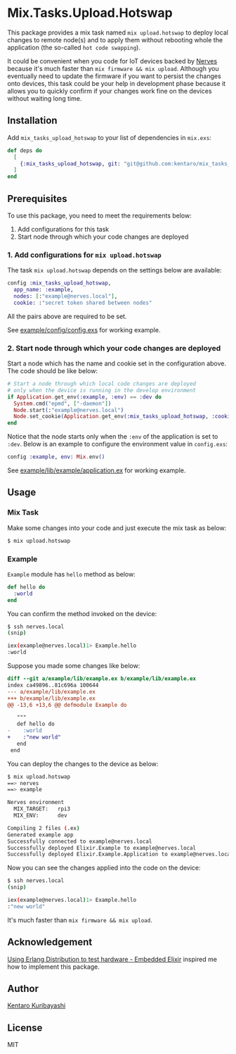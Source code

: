 # Mix.Tasks.Upload.Hotswap

This package provides a mix task named `mix upload.hotswap` to deploy local changes to remote node(s) and to apply them without rebooting whole the application (the so-called `hot code swapping`).

It could be convenient when you code for IoT devices backed by [Nerves](https://www.nerves-project.org/) because it's much faster than `mix firmware && mix upload`. Although you eventually need to update the firmware if you want to persist the changes onto devices, this task could be your help in development phase because it allows you to quickly confirm if your changes work fine on the devices without waiting long time.

## Installation

Add `mix_tasks_upload_hotswap` to your list of dependencies in `mix.exs`:

```elixir
def deps do
  [
    {:mix_tasks_upload_hotswap, git: "git@github.com:kentaro/mix_tasks_upload_hotswap.git"}
  ]
end
```

## Prerequisites

To use this package, you need to meet the requirements below:

1. Add configurations for this task
2. Start node through which your code changes are deployed

### 1. Add configurations for `mix upload.hotswap`

The task `mix upload.hotswap` depends on the settings below are available:

```elixir
config :mix_tasks_upload_hotswap,
  app_name: :example,
  nodes: [:"example@nerves.local"],
  cookie: :"secret token shared between nodes"
```

All the pairs above are required to be set.

See [example/config/config.exs](./example/config/config.exs) for working example.

### 2. Start node through which your code changes are deployed

Start a node which has the name and cookie set in the configuration above. The code should be like below:

```elixir
# Start a node through which local code changes are deployed
# only when the device is running in the develop environment
if Application.get_env(:example, :env) == :dev do
  System.cmd("epmd", ["-daemon"])
  Node.start(:"example@nerves.local")
  Node.set_cookie(Application.get_env(:mix_tasks_upload_hotswap, :cookie))
end
```

Notice that the node starts only when the `:env` of the application is set to `:dev`. Below is an example to configure the environment value in `config.exs`:

```elixir
config :example, env: Mix.env()
```

See [example/lib/example/application.ex](./example/lib/example/application.ex) for working example.

## Usage

### Mix Task

Make some changes into your code and just execute the mix task as below:

```sh
$ mix upload.hotswap
```

### Example

`Example` module has `hello` method as below:

```elixir
def hello do
  :world
end
```

You can confirm the method invoked on the device:

```sh
$ ssh nerves.local
(snip)

iex(example@nerves.local)1> Example.hello
:world
```

Suppose you made some changes like below:

```diff
diff --git a/example/lib/example.ex b/example/lib/example.ex
index ca49896..81c696a 100644
--- a/example/lib/example.ex
+++ b/example/lib/example.ex
@@ -13,6 +13,6 @@ defmodule Example do

   """
   def hello do
-    :world
+    :"new world"
   end
 end
```

You can deploy the changes to the device as below:

```sh
$ mix upload.hotswap
==> nerves
==> example

Nerves environment
  MIX_TARGET:   rpi3
  MIX_ENV:      dev

Compiling 2 files (.ex)
Generated example app
Successfully connected to example@nerves.local
Successfully deployed Elixir.Example to example@nerves.local
Successfully deployed Elixir.Example.Application to example@nerves.local
```

Now you can see the changes applied into the code on the device:

```sh
$ ssh nerves.local
(snip)

iex(example@nerves.local)1> Example.hello
:"new world"
```

It's much faster than `mix firmware && mix upload`.

## Acknowledgement

[Using Erlang Distribution to test hardware - Embedded Elixir](https://embedded-elixir.com/post/2018-12-10-using-distribution-to-test-hardware/) inspired me how to implement this package.

## Author

[Kentaro Kuribayashi](https://kentarokuribayashi.com/)

## License

MIT
